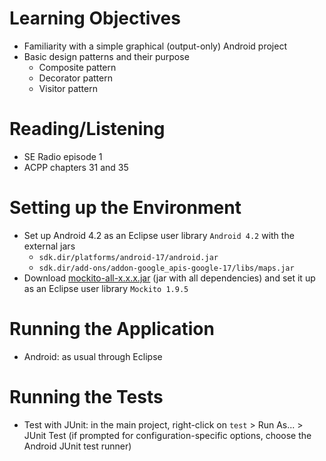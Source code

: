 # Learning Objectives

* Familiarity with a simple graphical (output-only) Android project
* Basic design patterns and their purpose
    * Composite pattern
    * Decorator pattern
    * Visitor pattern

# Reading/Listening

* SE Radio episode 1
* ACPP chapters 31 and 35

# Setting up the Environment

* Set up Android 4.2 as an Eclipse user library `Android 4.2` with the external jars
    * `sdk.dir/platforms/android-17/android.jar`
    * `sdk.dir/add-ons/addon-google_apis-google-17/libs/maps.jar`
* Download [mockito-all-x.x.x.jar](http://code.google.com/p/mockito/downloads/list "download jar") (jar with all dependencies) and set it up as an Eclipse user library `Mockito 1.9.5`

# Running the Application

* Android: as usual through Eclipse

# Running the Tests

* Test with JUnit: in the main project, right-click on `test` > Run As... > JUnit Test
  (if prompted for configuration-specific options, choose the Android JUnit test runner)
